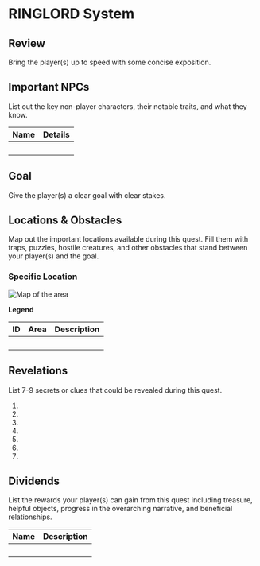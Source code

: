 # RINGLORD System

## Review
Bring the player(s) up to speed with some concise exposition.

## Important NPCs
List out the key non-player characters, their notable traits, and what they know.

| Name | Details |
|:---:|:--- |
| &nbsp; | &nbsp; |

## Goal
Give the player(s) a clear goal with clear stakes.

## Locations & Obstacles
Map out the important locations available during this quest. Fill them with traps, puzzles, hostile creatures, and other obstacles that stand between your player(s) and the goal.

### Specific Location
![Map of the area]()

**Legend**

| ID | Area | Description |
|:---:|:---:|:--- |
| &nbsp; | &nbsp; | &nbsp; |

## Revelations
List 7-9 secrets or clues that could be revealed during this quest.

1. 
2. 
3. 
4. 
5. 
6. 
7. 

## Dividends
List the rewards your player(s) can gain from this quest including treasure, helpful objects, progress in the overarching narrative, and beneficial relationships.

| Name | Description |
|:---:|:--- |
| &nbsp; | &nbsp; |
